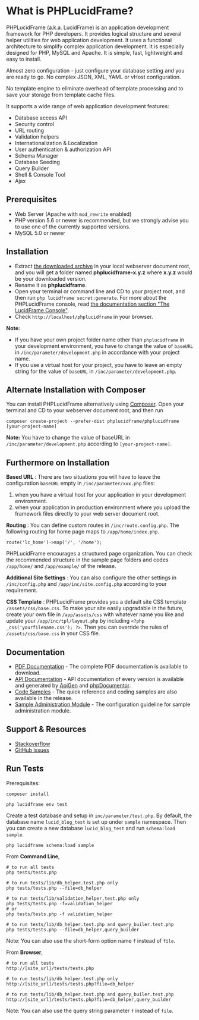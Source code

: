 # What is PHPLucidFrame?

PHPLucidFrame (a.k.a. LucidFrame) is an application development framework for PHP developers. It provides logical structure and several helper utilities for web application development. It uses a functional architecture to simplify complex application development. It is especially designed for PHP, MySQL and Apache. It is simple, fast, lightweight and easy to install.

Almost zero configuration - just configure your database setting and you are ready to go. No complex JSON, XML, YAML or vHost configuration.

No template engine to eliminate overhead of template processing and to save your storage from template cache files.

It supports a wide range of web application development features:

- Database access API
- Security control
- URL routing
- Validation helpers
- Internationalization & Localization
- User authentication & authorization API
- Schema Manager
- Database Seeding
- Query Builder
- Shell & Console Tool
- Ajax

## Prerequisites

- Web Server (Apache with `mod_rewrite` enabled)
- PHP version 5.6 or newer is recommended, but we strongly advise you to use one of the currently supported versions.
- MySQL 5.0 or newer

## Installation

- Extract [the downloaded archive](http://www.phplucidframe.com/download/release/latest) in your local webserver document root, and you will get a folder named **phplucidframe-x.y.z** where **x.y.z** would be your downloaded version.
- Rename it as **phplucidframe**.
- Open your terminal or command line and CD to your project root, and then run `php lucidframe secret:generate`. For more about the PHPLucidFrame console, read [the documentation section "The LucidFrame Console"](http://www.phplucidframe.com/download/doc/latest).
- Check `http://localhost/phplucidframe` in your browser.

**Note:**
- If you have your own project folder name other than `phplucidframe` in your development environment, you have to change the value of `baseURL` in `/inc/parameter/development.php` in accordance with your project name.
- If you use a virtual host for your project, you have to leave an empty string for the value of `baseURL` in `/inc/parameter/development.php`.

## Alternate Installation with Composer

You can install PHPLucidFrame alternatively using [Composer](http://getcomposer.org). Open your terminal and CD to your webserver document root, and then run

    composer create-project --prefer-dist phplucidframe/phplucidframe [your-project-name]

**Note:** You have to change the value of baseURL in `/inc/parameter/development.php` according to `[your-project-name]`.

## Furthermore on Installation

**Based URL** : There are two situations you will have to leave the configuration `baseURL` empty in `/inc/parameter/xxx.php` files:

1. when you have a virtual host for your application in your development environment.
2. when your application in production environment where you upload the framework files directly to your web server document root.

**Routing** : You can define custom routes in `/inc/route.config.php`. The following routing for home page maps to `/app/home/index.php`.

    route('lc_home')->map('/', '/home');

PHPLucidFrame encourages a structured page organization. You can check the recommended structure in the sample page folders and codes `/app/home/` and `/app/example/` of the release.

**Additional Site Settings** : You can also configure the other settings in `/inc/config.php` and `/app/inc/site.config.php` according to your requirement.

**CSS Template** : PHPLucidFrame provides you a default site CSS template `/assets/css/base.css`. To make your site easily upgradable in the future, create your own file in `/app/assets/css` with whatever name you like and update your `/app/inc/tpl/layout.php` by including `<?php _css('yourfilename.css'); ?>`. Then you can override the rules of `/assets/css/base.css` in your CSS file.

## Documentation

- [PDF Documentation](http://www.phplucidframe.com/download/doc/latest/pdf) - The complete PDF documentation is available to download.
- [API Documentation](http://www.phplucidframe.com#api) - API documentation of every version is available and generated by [ApiGen](http://apigen.org) and [phpDocumentor](http://phpdoc.org).
- [Code Samples](https://github.com/phplucidframe/phplucidframe/releases/latest) - The quick reference and coding samples are also available in the release.
- [Sample Administration Module](https://github.com/phplucidframe/phplucidframe/wiki/Configuration-for-The-Sample-Administration-Module) - The configuration guideline for sample administration module.

## Support & Resources

- [Stackoverflow](http://stackoverflow.com/questions/tagged/phplucidframe)
- [GitHub issues](https://github.com/phplucidframe/phplucidframe/issues)

## Run Tests

Prerequisites:

    composer install

    php lucidframe env test

Create a test database and setup in `inc/parameter/test.php`. By default, the database name `lucid_blog_test` is set up under `sample` namespace. Then you can create a new database `lucid_blog_test` and run `schema:load sample`.

    php lucidframe schema:load sample

From **Command Line**,

    # to run all tests
    php tests/tests.php

    # to run tests/lib/db_helper.test.php only
    php tests/tests.php --file=db_helper

    # to run tests/lib/validation_helper.test.php only
    php tests/tests.php -f=validation_helper
    # or
    php tests/tests.php -f validation_helper

    # to run tests/lib/db_helper.test.php and query_builer.test.php
    php tests/tests.php --file=db_helper,query_builder

Note: You can also use the short-form option name `f` instead of `file`.

From **Browser**,

    # to run all tests
    http://[site_url]/tests/tests.php

    # to run tests/lib/db_helper.test.php only
    http://[site_url]/tests/tests.php?file=db_helper

    # to run tests/lib/db_helper.test.php and query_builer.test.php
    http://[site_url]/tests/tests.php?file=db_helper,query_builder

Note: You can also use the query string parameter `f` instead of `file`.
